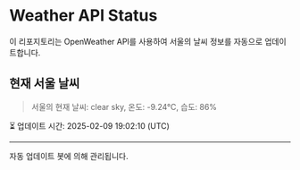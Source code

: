 
# Weather API Status

이 리포지토리는 OpenWeather API를 사용하여 서울의 날씨 정보를 자동으로 업데이트합니다.

## 현재 서울 날씨
> 서울의 현재 날씨: clear sky, 온도: -9.24°C, 습도: 86%

⏳ 업데이트 시간: 2025-02-09 19:02:10 (UTC)

---
자동 업데이트 봇에 의해 관리됩니다.
